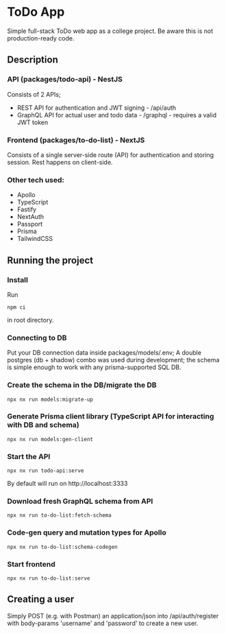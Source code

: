 

# ToDo App

Simple full-stack ToDo web app as a college project.
Be aware this is not production-ready code.

## Description
### API (packages/todo-api) - NestJS
Consists of 2 APIs;
* REST API for authentication and JWT signing - /api/auth
* GraphQL API for actual user and todo data - /graphql - requires a valid JWT token

### Frontend (packages/to-do-list) - NextJS
Consists of a single server-side route (API) for authentication and storing session. Rest happens on client-side.


### Other tech used:
* Apollo
* TypeScript
* Fastify
* NextAuth
* Passport
* Prisma
* TailwindCSS

## Running the project
### Install
Run
```shell
npm ci
```
in root directory.

### Connecting to DB
Put your DB connection data inside packages/models/.env; A double postgres (db + shadow) combo was used during development; the schema is simple enough to work with any prisma-supported SQL DB.

### Create the schema in the DB/migrate the DB
```shell
npx nx run models:migrate-up
```

### Generate Prisma client library (TypeScript API for interacting with DB and schema)
```shell
npx nx run models:gen-client
```

### Start the API
```shell
npx nx run todo-api:serve
```
By default will run on http://localhost:3333

### Download fresh GraphQL schema from API
```shell
npx nx run to-do-list:fetch-schema
```

### Code-gen query and mutation types for Apollo
```shell
npx nx run to-do-list:schema-codegen
```

### Start frontend
```shell
npx nx run to-do-list:serve
```

## Creating a user
Simply POST (e.g. with Postman) an application/json into /api/auth/register with body-params 'username' and 'password' to create a new user.